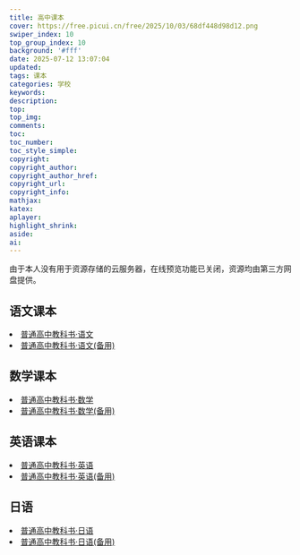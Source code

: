 ```yaml
---
title: 高中课本
cover: https://free.picui.cn/free/2025/10/03/68df448d98d12.png
swiper_index: 10
top_group_index: 10
background: '#fff'
date: 2025-07-12 13:07:04
updated:
tags: 课本
categories: 学校
keywords:
description:
top:
top_img:
comments:
toc:
toc_number:
toc_style_simple:
copyright:
copyright_author:
copyright_author_href:
copyright_url:
copyright_info:
mathjax:
katex:
aplayer:
highlight_shrink:
aside:
ai:
---
```

由于本人没有用于资源存储的云服务器，在线预览功能已关闭，资源均由第三方网盘提供。
## 语文课本
<li><a href="https://www.123865.com/s/zj55Vv-Cj48d" download>普通高中教科书·语文</a></li>
<li><a href="https://www.123684.com/s/zj55Vv-Cj48d" download>普通高中教科书·语文(备用)</a></li>

## 数学课本
<li><a href="https://www.123865.com/s/zj55Vv-Nj48d" download>普通高中教科书·数学</a></li>
<li><a href="https://www.123684.com/s/zj55Vv-Nj48d" download>普通高中教科书·数学(备用)</a></li>


## 英语课本
<li><a href="https://www.123865.com/s/zj55Vv-Oj48d" download>普通高中教科书·英语</a></li>
<li><a href="https://www.123684.com/s/zj55Vv-Oj48d" download>普通高中教科书·英语(备用)</a></li>


## 日语
<li><a href="https://www.123865.com/s/zj55Vv-Rj48d" download>普通高中教科书·日语</a></li>
<li><a href="https://www.123684.com/s/zj55Vv-Rj48d" download>普通高中教科书·日语(备用)</a></li>

